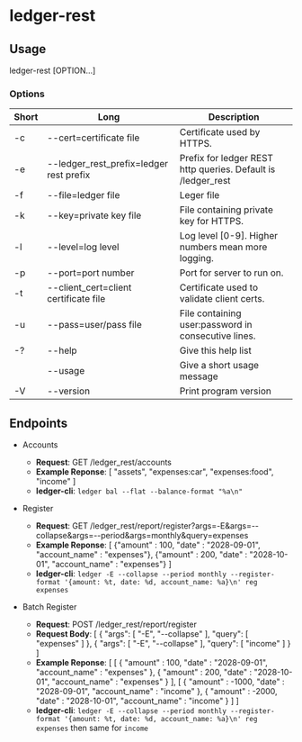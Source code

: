 # ledger-rest
## Usage
ledger-rest [OPTION...]

### Options
Short|Long                                    |Description                                                  |
-----|----------------------------------------|-------------------------------------------------------------|
-c   |--cert=certificate file                 | Certificate used by HTTPS.                                  |
-e   |--ledger_rest_prefix=ledger rest prefix | Prefix for ledger REST http queries. Default is /ledger_rest|
-f   |--file=ledger file                      | Leger file                                                  |
-k   |--key=private key file                  | File containing private key for HTTPS.                      |
-l   |--level=log level                       | Log level [0-9]. Higher numbers mean more logging.          |
-p   |--port=port number                      | Port for server to run on.                                  |
-t   |--client_cert=client certificate file   | Certificate used to validate client certs.                  |
-u   |--pass=user/pass file                   | File containing user:password in consecutive lines.         |
-?   |--help                                  | Give this help list                                         |
     |--usage                                 | Give a short usage message                                  |
-V   |--version                               | Print program version                                       |

## Endpoints
* Accounts
  * __Request__: GET /ledger_rest/accounts
  * __Example Reponse__: [ "assets", "expenses:car", "expenses:food", "income" ]
  * __ledger-cli__: `ledger bal --flat --balance-format "%a\n"`

* Register
  * __Request__: GET /ledger_rest/report/register?args=-E&args=--collapse&args=--period&args=monthly&query=expenses
  * __Example Reponse__:
    [
      {"amount" : 100, "date" : "2028-09-01", "account_name" : "expenses"},
      {"amount" : 200, "date" : "2028-10-01", "account_name" : "expenses"}
    ]
  * __ledger-cli__: `ledger -E --collapse --period monthly --register-format '{amount: %t, date: %d, account_name: %a}\n' reg expenses`

* Batch Register
  * __Request__: POST /ledger_rest/report/register
  * __Request Body__:
    [
      { "args": [ "-E", "--collapse" ], "query": [ "expenses" ] },
      { "args": [ "-E", "--collapse" ], "query": [ "income" ] }
    ]
  * __Example Reponse__:
    [
      [
        { "amount" : 100, "date" : "2028-09-01", "account_name" : "expenses" },
        { "amount" : 200, "date" : "2028-10-01", "account_name" : "expenses" }
      ], [
        { "amount" : -1000, "date" : "2028-09-01", "account_name" : "income" },
        { "amount" : -2000, "date" : "2028-10-01", "account_name" : "income" }
      ]
    ]
  * __ledger-cli__: `ledger -E --collapse --period monthly --register-format '{amount: %t, date: %d, account_name: %a}\n' reg expenses` then same for `income`
